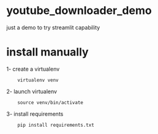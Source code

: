 # youtube_downloader_demo
just a demo to try streamlit capability

# install manually

1- create a virtualenv

        virtualenv venv

2- launch virtualenv

        source venv/bin/activate

3- install requirements

        pip install requirements.txt